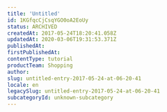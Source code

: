 ```yaml
---
title: 'Untitled'
id: 1KGfqcCjCsqYGO0oA2EoUy
status: ARCHIVED
createdAt: 2017-05-24T18:20:41.058Z
updatedAt: 2020-03-06T19:31:53.371Z
publishedAt: 
firstPublishedAt: 
contentType: tutorial
productTeam: Shopping
author: 
slug: untitled-entry-2017-05-24-at-06-20-41
locale: en
legacySlug: untitled-entry-2017-05-24-at-06-20-41
subcategoryId: unknown-subcategory
---
```



